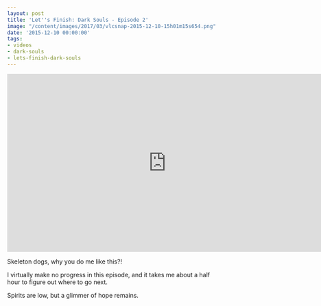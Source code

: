 ```yaml
---
layout: post
title: 'Let''s Finish: Dark Souls - Episode 2'
image: "/content/images/2017/03/vlcsnap-2015-12-10-15h01m15s654.png"
date: '2015-12-10 00:00:00'
tags:
- videos
- dark-souls
- lets-finish-dark-souls
---
```


<iframe width="740" height="416" src="https://www.youtube.com/embed/6gzADUacCU0" frameborder="0" allowfullscreen></iframe>

Skeleton dogs, why you do me like this?!

I virtually make no progress in this episode, and it takes me about a
half hour to figure out where to go next.

Spirits are low, but a glimmer of hope remains.
